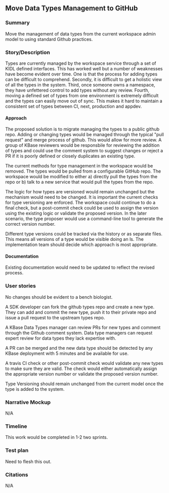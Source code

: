 ## Move Data Types Management to GitHub

### Summary

Move the management of data types from the current workspace admin model to using standard Github practices.

### Story/Description

Types are currently managed by the workspace service through
a set of KIDL defined interfaces.  This has worked well but
a number of weaknesses have become evident over time.  One
is that the process for adding types can be difficult to
comprehend.  Secondly, it is difficult to get a holistic view
of all the types in the system.  Third, once someone owns a
namespace, they have unfettered control to add types without
any review.  Fourth, moving a defined set of types from one
environment is extremely difficult and the types can easily
move out of sync.  This makes it hard to maintain a
consistent set of types between CI, next, production and
appdev.

#### Approach

The proposed solution is to migrate managing the types to a public github repo.  Adding or changing types would be managed through the typical "pull request" and merge process of github.  This would allow for more review.  A group of KBase reviewers would be responsbile for reviewing the addition of types and could use the comment system to suggest changes or reject a PR if it is poorly defined or closely duplicates an existing type.

The current methods for type management in the workspace would be removed.  The types would be pulled from a configurable GitHub repo.  The workspace would be modified to either a) directly pull the types from the repo or b) talk to a new service that would pull the types from the repo.

The logic for how types are versioned would remain unchanged but the mechanism would need to be changed.  It is important the current checks for type versioning are enforced.  The workspace could continue to do a final check, but a post-commit check could be used to assign the version using the existing logic or validate the proposed version.  In the later scenario, the type proposer would use a command-line tool to generate the correct version number.

Different type versions could be tracked via the history or as separate files.  This means all versions of a type would be visible doing an ls.  The implementation team should decide which approach is most appropriate.

#### Documentation

Existing documentation would need to be updated to reflect the revised process.

### User stories

No changes should be evident to a bench biologist.

A SDK developer can fork the github types repo and create a new type.  They can add and commit the new type, push it to their private repo and issue a pull request to the upstream types repo.

A KBase Data Types manager can review PRs for new types and comment through the Github comment system.  Data type managers can request expert review for data types they lack expertise with.

A PR can be merged and the new data type should be detected by any KBase deployment with 5 minutes and be available for use.

A travis CI check or other post-commit check would validate any new types to make sure they are valid.  The check would either automatically assign the appropriate version number or validate the proposed version number.

Type Versioning should remain unchanged from the current model once the type is added to the system.

### Narrative Mockup

N/A

### Timeline

This work would be completed in 1-2 two sprints.


### Test plan

Need to flesh this out.

### Citations

N/A

